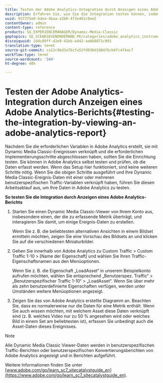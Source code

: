 ```yaml
---
title: Testen der Adobe Analytics-Integration durch Anzeigen eines Adobe Analytics-Berichts
description: Erfahren Sie, wie Sie die Integration testen können, indem Sie einen Adobe Analytics-Bericht anzeigen.
uuid: 937375e0-6dea-4baa-a2b0-4f3e461c9ee2
contentOwner: admin
content-type: reference
products: SG_EXPERIENCEMANAGER/Dynamic-Media-Classic
geptopics: SG_SCENESEVENONDEMAND_PK/categories/adobe_analytics_instrumentation_kit
discoiquuid: 1ddc89ff-d2e9-42eb-a442-aa6b9871c991
translation-type: tm+mt
source-git-commit: ca12c96d3a76cfa52fd930d190476cb6fc4f4ac7
workflow-type: tm+mt
source-wordcount: '344'
ht-degree: 40%

---
```



# Testen der Adobe Analytics-Integration durch Anzeigen eines Adobe Analytics-Berichts{#testing-the-integration-by-viewing-an-adobe-analytics-report}

Nachdem Sie die erforderlichen Variablen in Adobe Analytics erstellt, sie mit Dynamic Media Classic-Ereignissen verknüpft und die erforderlichen Implementierungsschritte abgeschlossen haben, sollten Sie die Einrichtung testen. Sie können in Adobe Analytics selbst testen und prüfen, ob die Daten erfasst werden. Wenn das Setup hier funktioniert, sind keine weiteren Schritte nötig. Wenn Sie die obigen Schritte ausgeführt und Ihre Dynamic Media Classic-Ereignis-Daten mit einer oder mehreren benutzerspezifischen Traffic-Variablen verknüpft haben, führen Sie diesen Arbeitsablauf aus, um Ihre Daten in Adobe Analytics zu testen.

**So testen Sie die Integration durch Anzeigen eines Adobe Analytics-Berichts**

1. Starten Sie einen Dynamic Media Classic-Viewer von Ihrem Konto aus, insbesondere einen, der die zu erfassende Metrik überträgt, und interagieren Sie damit, um einige Ereignis-Daten zu erstellen.

   Wenn Sie z. B. die beliebtesten alternativen Ansichten in einem Bildset ermitteln möchten, zeigen Sie eine Vorschau des Bildsets an und klicken Sie auf die verschiedenen Miniaturbilder.

1. Gehen Sie innerhalb von Adobe Analytics zu Custom Traffic > Custom Traffic 1-10 > [Name der Eigenschaft] und wählen Sie Ihren Traffic-Eigenschaftsnamen aus den Menüoptionen.

   Wenn Sie z. B. die Eigenschaft „LoadAsset“ in unserem Beispielkonto aufrufen möchten, wählen Sie entsprechend „Benutzerspez. Traffic“ > „Benutzerspezifischer Traffic 1-10“ > „LoadAsset“. Wenn Sie über mehr als zehn benutzerdefinierte Eigenschaften verfügen, werden unter Umständen weitere Menüoptionen angezeigt.

1. Zeigen Sie das von Adobe Analytics erstellte Diagramm an. Beachten Sie, dass es normalerweise nur die Daten für eine Metrik enthält. Wenn Sie auch wissen möchten, mit welchem Asset diese Daten verknüpft sind (z. B. welches Video nur zu 50 % angesehen wird oder welches Bild in einem Set am beliebtesten ist), erfassen Sie unbedingt auch die Asset-Daten dieses Ereignisses.

>[!NOTE]
>
>Alle Dynamic Media Classic Viewer-Daten werden in benutzerspezifischen Traffic-Berichten oder benutzerspezifischen Konvertierungsberichten von Adobe Analytics angezeigt und in Berichten aufgeführt.

Weitere Informationen finden Sie unter [www.adobe.com/go/learn_sc7_sitecatalystguide_en](https://www.adobe.com/go/learn_sc7_sitecatalystguide_en).
